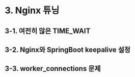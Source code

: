 # 3. Nginx 튜닝


## 3-1. 여전히 많은 TIME_WAIT


## 3-2. Nginx와 SpringBoot keepalive 설정

## 3-3. worker_connections 문제

